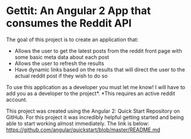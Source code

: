 # Gettit: An Angular 2 App that consumes the Reddit API

The goal of this project is to create an application that:
 - Allows the user to get the latest posts from the reddit front page with some basic meta data about each post
 - Allows the user to refresh the results
 - Have dynamic links based on the results that will direct the user to the actual reddit post if they wish to do so
 
 To use this application as a developer you must let me know! I will have to add you as a developer to the project*.
 *This requires an active reddit account.
 
 This project was created using the Angular 2: Quick Start Repository on GitHub. For this project it was incredibly helpful getting started and being able to start working almost immediately. The link is below:
 https://github.com/angular/quickstart/blob/master/README.md
